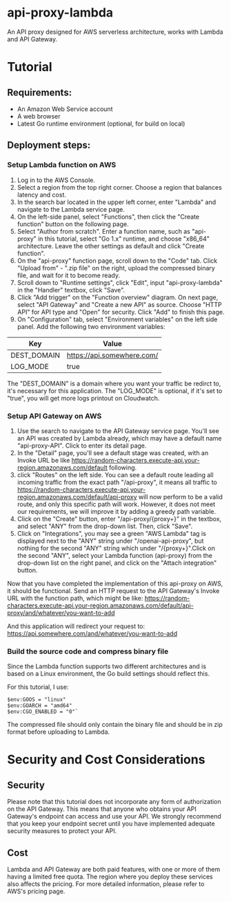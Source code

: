 # api-proxy-lambda

An API proxy designed for AWS serverless architecture, works with Lambda and API Gateway.

# Tutorial

## Requirements:

-   An Amazon Web Service account
-   A web browser
-   Latest Go runtime environment (optional, for build on local)

## Deployment steps:

### Setup Lambda function on AWS

1. Log in to the AWS Console.
2. Select a region from the top right corner. Choose a region that balances latency and cost.
3. In the search bar located in the upper left corner, enter "Lambda" and navigate to the Lambda service page.
4. On the left-side panel, select "Functions", then click the "Create function" button on the following page.
5. Select "Author from scratch". Enter a function name, such as "api-proxy" in this tutorial, select "Go 1.x" runtime, and choose "x86_64" architecture. Leave the other settings as default and click "Create function".
6. On the "api-proxy" function page, scroll down to the "Code" tab. Click "Upload from" - ".zip file" on the right, upload the compressed binary file, and wait for it to become ready.
7. Scroll down to "Runtime settings", click "Edit", input "api-proxy-lambda" in the "Handler" textbox, click "Save".
8. Click "Add trigger" on the "Function overview" diagram. On next page, select "API Gateway" and "Create a new API" as source. Choose "HTTP API" for API type and "Open" for security. Click "Add" to finish this page.
9. On "Configuration" tab, select "Environment variables" on the left side panel. Add the following two environment variables:

|Key | Value|
|------------ | ------------|
|DEST_DOMAIN|https://api.somewhere.com/|
|LOG_MODE|true|

The "DEST_DOMAIN" is a domain where you want your traffic be redirct to, it's necessary for this application.
The "LOG_MODE" is optional, if it's set to "true", you will get more logs printout on Cloudwatch.



### Setup API Gateway on AWS

1. Use the search to navigate to the API Gateway service page. You'll see an API was created by Lambda already, which may have a default name "api-proxy-API". Click to enter its detail page.
2. In the "Detail" page, you'll see a default stage was created, with an Invoke URL be like https://random-characters.execute-api.your-region.amazonaws.com/default following.
3. click "Routes" on the left side. You can see a default route leading all incoming traffic from the exact path "/api-proxy", it means all traffic to https://random-characters.execute-api.your-region.amazonaws.com/default/api-proxy will now perform to be a valid route, and only this specific path will work. However, it does not meet our requirements, we will improve it by adding a greedy path variable.
4. Click on the "Create" button, enter "/api-proxy/{proxy+}" in the textbox, and select "ANY" from the drop-down list. Then, click "Save".
5. Click on "Integrations", you may see a green "AWS Lambda" tag is displayed next to the "ANY" string under "/openai-api-proxy", but nothing for the second "ANY" string which under "/{proxy+}".Click on the second "ANY", select your Lambda function (api-proxy) from the drop-down list on the right panel, and click on the "Attach integration" button.

Now that you have completed the implementation of this api-proxy on AWS, it should be functional.
Send an HTTP request to the API Gateway's Invoke URL with the function path, which might be like:
https://random-characters.execute-api.your-region.amazonaws.com/default/api-proxy/and/whatever/you-want-to-add

And this application will redirect your request to:
https://api.somewhere.com/and/whatever/you-want-to-add


### Build the source code and compress binary file

Since the Lambda function supports two different architectures and is based on a Linux environment, the Go build settings should reflect this.

For this tutorial, I use:
```
$env:GOOS = "linux" 
$env:GOARCH = "amd64" 
$env:CGO_ENABLED = "0"`
```

The compressed file should only contain the binary file and should be in zip format before uploading to Lambda.



# Security and Cost Considerations

## Security

Please note that this tutorial does not incorporate any form of authorization on the API Gateway. This means that anyone who obtains your API Gateway's endpoint can access and use your API. We strongly recommend that you keep your endpoint secret until you have implemented adequate security measures to protect your API.

## Cost

Lambda and API Gateway are both paid features, with one or more of them having a limited free quota. The region where you deploy these services also affects the pricing. For more detailed information, please refer to AWS's pricing page.
